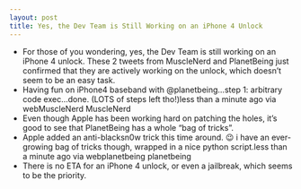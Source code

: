 ```yaml
---
layout: post
title: Yes, the Dev Team is Still Working on an iPhone 4 Unlock
---
```

* For those of you wondering, yes, the Dev Team is still working on an iPhone 4 unlock. These 2 tweets from MuscleNerd and PlanetBeing just confirmed that they are actively working on the unlock, which doesn’t seem to be an easy task.
* Having fun on iPhone4 baseband with @planetbeing…step 1: arbitrary code exec…done. (LOTS of steps left tho!)less than a minute ago via webMuscleNerd MuscleNerd
* Even though Apple has been working hard on patching the holes, it’s good to see that PlanetBeing has a whole “bag of tricks”.
* Apple added an anti-blacksn0w trick this time around. 😉 i have an ever-growing bag of tricks though, wrapped in a nice python script.less than a minute ago via webplanetbeing planetbeing
* There is no ETA for an iPhone 4 unlock, or even a jailbreak, which seems to be the priority.

